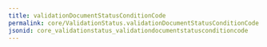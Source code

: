 ```yaml
---
title: validationDocumentStatusConditionCode
permalink: core/ValidationStatus.validationDocumentStatusConditionCode.html
jsonid: core_validationstatus_validationdocumentstatusconditioncode
---
```

